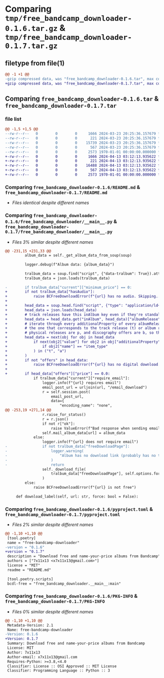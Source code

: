 # Comparing `tmp/free_bandcamp_downloader-0.1.6.tar.gz` & `tmp/free_bandcamp_downloader-0.1.7.tar.gz`

## filetype from file(1)

```diff
@@ -1 +1 @@
-gzip compressed data, was "free_bandcamp_downloader-0.1.6.tar", max compression
+gzip compressed data, was "free_bandcamp_downloader-0.1.7.tar", max compression
```

## Comparing `free_bandcamp_downloader-0.1.6.tar` & `free_bandcamp_downloader-0.1.7.tar`

### file list

```diff
@@ -1,5 +1,5 @@
--rw-r--r--   0        0        0     1666 2024-03-23 20:25:36.157679 free_bandcamp_downloader-0.1.6/README.md
--rw-r--r--   0        0        0      221 2024-03-23 20:25:36.157679 free_bandcamp_downloader-0.1.6/free_bandcamp_downloader/__init__.py
--rw-r--r--   0        0        0    15739 2024-03-23 20:25:36.157679 free_bandcamp_downloader-0.1.6/free_bandcamp_downloader/__main__.py
--rw-r--r--   0        0        0      567 2024-03-23 20:25:36.157679 free_bandcamp_downloader-0.1.6/pyproject.toml
--rw-r--r--   0        0        0     2573 1970-01-01 00:00:00.000000 free_bandcamp_downloader-0.1.6/PKG-INFO
+-rw-r--r--   0        0        0     1666 2024-04-13 03:12:13.935622 free_bandcamp_downloader-0.1.7/README.md
+-rw-r--r--   0        0        0      221 2024-04-13 03:12:13.935622 free_bandcamp_downloader-0.1.7/free_bandcamp_downloader/__init__.py
+-rw-r--r--   0        0        0    16488 2024-04-13 03:12:13.935622 free_bandcamp_downloader-0.1.7/free_bandcamp_downloader/__main__.py
+-rw-r--r--   0        0        0      567 2024-04-13 03:12:13.935622 free_bandcamp_downloader-0.1.7/pyproject.toml
+-rw-r--r--   0        0        0     2573 1970-01-01 00:00:00.000000 free_bandcamp_downloader-0.1.7/PKG-INFO
```

### Comparing `free_bandcamp_downloader-0.1.6/README.md` & `free_bandcamp_downloader-0.1.7/README.md`

 * *Files identical despite different names*

### Comparing `free_bandcamp_downloader-0.1.6/free_bandcamp_downloader/__main__.py` & `free_bandcamp_downloader-0.1.7/free_bandcamp_downloader/__main__.py`

 * *Files 3% similar despite different names*

```diff
@@ -231,15 +231,33 @@
         album_data = self._get_album_data_from_soup(soup)
 
         logger.debug(f"Album data: {album_data}")
 
         tralbum_data = soup.find("script", {"data-tralbum": True}).attrs["data-tralbum"]
         tralbum_data = json.loads(tralbum_data)
 
-        if tralbum_data["current"]["minimum_price"] == 0:
+        if not tralbum_data["hasAudio"]:
+            raise BCFreeDownloadError(f"{url} has no audio. Skipping...")
+
+        head_data = soup.head.find("script", {"type": "application/ld+json"}, recursive=False).string
+        head_data = json.loads(head_data)
+        # track releases have this inAlbum key even if they're standalone
+        head_data = head_data.get("inAlbum", head_data)["albumRelease"]
+        # iterate through every additionalProperty of every albumRelease until we get
+        # the one that corresponds to the track release (t) or album release (a)
+        # physical releases are p, and discography offers are b, so this should be fine
+        head_data = next(obj for obj in head_data
+            if next(obj2["value"] for obj2 in obj["additionalProperty"]
+                if obj2["name"] == "item_type"
+            ) in ("t", "a")
+        )
+        if not "offers" in head_data:
+            raise BCFreeDownloadError(f"{url} has no digital download. Skipping...")
+
+        if head_data["offers"]["price"] == 0.0:
             if tralbum_data["current"]["require_email"]:
                 logger.info(f"{url} requires email")
                 email_post_url = urljoin(url, "/email_download")
                 r = self.session.post(
                     email_post_url,
                     data={
                         "encoding_name": "none",
@@ -253,19 +271,14 @@
                 r.raise_for_status()
                 r = r.json()
                 if not r["ok"]:
                     raise ValueError(f"Bad response when sending email address: {r}")
                 self.mail_album_data[url] = album_data
             else:
                 logger.info(f"{url} does not require email")
-                if not tralbum_data["freeDownloadPage"]:
-                    logger.warning(
-                        "Album has no download link (probably has no tracks). Skipping..."
-                    )
-                    return
                 self._download_file(
                     tralbum_data["freeDownloadPage"], self.options.format, album_data
                 )
         else:
             raise BCFreeDownloadError(f"{url} is not free")
 
     def download_label(self, url: str, force: bool = False):
```

### Comparing `free_bandcamp_downloader-0.1.6/pyproject.toml` & `free_bandcamp_downloader-0.1.7/pyproject.toml`

 * *Files 2% similar despite different names*

```diff
@@ -1,10 +1,10 @@
 [tool.poetry]
 name = "free-bandcamp-downloader"
-version = "0.1.6"
+version = "0.1.7"
 description = "Download free and name-your-price albums from Bandcamp"
 authors = ["7x11x13 <x7x11x13@gmail.com>"]
 license = "MIT"
 readme = "README.md"
 
 [tool.poetry.scripts]
 bcdl-free = "free_bandcamp_downloader.__main__:main"
```

### Comparing `free_bandcamp_downloader-0.1.6/PKG-INFO` & `free_bandcamp_downloader-0.1.7/PKG-INFO`

 * *Files 0% similar despite different names*

```diff
@@ -1,10 +1,10 @@
 Metadata-Version: 2.1
 Name: free-bandcamp-downloader
-Version: 0.1.6
+Version: 0.1.7
 Summary: Download free and name-your-price albums from Bandcamp
 License: MIT
 Author: 7x11x13
 Author-email: x7x11x13@gmail.com
 Requires-Python: >=3.8,<4.0
 Classifier: License :: OSI Approved :: MIT License
 Classifier: Programming Language :: Python :: 3
```

